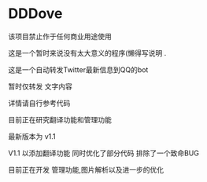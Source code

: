 # DDDove
该项目禁止作于任何商业用途使用

这是一个暂时来说没有太大意义的程序(懒得写说明 .

这是一个自动转发Twitter最新信息到QQ的bot 

暂时仅转发 文字内容

详情请自行参考代码 

目前正在研究翻译功能和管理功能

最新版本为 v1.1

V1.1
以添加翻译功能 同时优化了部分代码 排除了一个致命BUG

目前正在开发 管理功能,图片解析以及进一步的优化 
